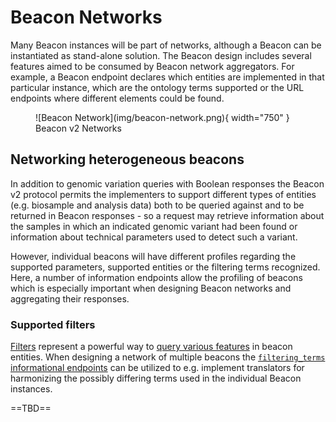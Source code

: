 # Beacon Networks

Many Beacon instances will be part of networks, although a Beacon can be instantiated as stand-alone solution.
The Beacon design includes several features aimed to be consumed by Beacon network aggregators. For example,
a Beacon endpoint declares which entities are implemented in that particular instance, which are the ontology
terms supported or the URL endpoints where different elements could be found.

<figure markdown>
  ![Beacon Network](img/beacon-network.png){ width="750" }
  <figcaption>Beacon v2 Networks</figcaption>
</figure>

## Networking heterogeneous beacons

In addition to genomic variation queries with Boolean responses
the Beacon v2 protocol permits the implementers to support different types of
entities (e.g. biosample and analysis data) both to be queried against and to be
returned in Beacon responses - so a request may retrieve information about the
samples in which an indicated genomic variant had been found or information about
technical parameters used to detect such a variant.

However, individual beacons will have different profiles regarding the supported
parameters, supported entities or the filtering terms recognized. Here, a number
of information endpoints allow the profiling of beacons which is especially important
when designing Beacon networks and aggregating their responses.

### Supported filters

[Filters](/filters) represent a powerful way to [query various features](/filters/#using-filters-in-queries)
in beacon entities. When designing a network of multiple beacons the
[`filtering_terms` informational endpoints](/filters/#filtering_terms-informational-endpoint)
can be utilized to e.g. implement translators for harmonizing the possibly differing
terms used in the individual Beacon instances.

==TBD==
